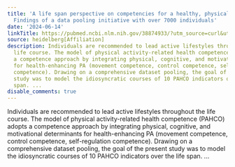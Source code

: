 ```yaml
---
title: 'A life span perspective on competencies for a healthy, physically active lifestyle:
  Findings of a data pooling initiative with over 7000 individuals'
date: '2024-06-14'
linkTitle: https://pubmed.ncbi.nlm.nih.gov/38874933/?utm_source=curl&utm_medium=rss&utm_campaign=pubmed-2&utm_content=1FakS-2QOkCT8HsMOQP1bCRQ4YzyumYOmxmF0moLsQ3dFB1E9V&fc=20220326224207&ff=20240615180904&v=2.18.0.post9+e462414
source: heidelberg[Affiliation]
description: Individuals are recommended to lead active lifestyles throughout the
  life course. The model of physical activity-related health competence (PAHCO) adopts
  a competence approach by integrating physical, cognitive, and motivational determinants
  for health-enhancing PA (movement competence, control competence, self-regulation
  competence). Drawing on a comprehensive dataset pooling, the goal of the present
  study was to model the idiosyncratic courses of 10 PAHCO indicators over the life
  span. ...
disable_comments: true
---
```

Individuals are recommended to lead active lifestyles throughout the life course. The model of physical activity-related health competence (PAHCO) adopts a competence approach by integrating physical, cognitive, and motivational determinants for health-enhancing PA (movement competence, control competence, self-regulation competence). Drawing on a comprehensive dataset pooling, the goal of the present study was to model the idiosyncratic courses of 10 PAHCO indicators over the life span. ...